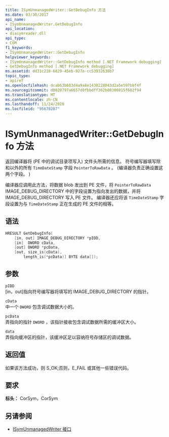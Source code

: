 ```yaml
---
title: ISymUnmanagedWriter::GetDebugInfo 方法
ms.date: 03/30/2017
api_name:
- ISymUnmanagedWriter.GetDebugInfo
api_location:
- diasymreader.dll
api_type:
- COM
f1_keywords:
- ISymUnmanagedWriter::GetDebugInfo
helpviewer_keywords:
- ISymUnmanagedWriter::GetDebugInfo method [.NET Framework debugging]
- GetDebugInfo method [.NET Framework debugging]
ms.assetid: dd31c210-6829-45eb-927e-cc53932638b7
topic_type:
- apiref
ms.openlocfilehash: dcab63b603d4a9a8e1430228043d2a5e597bbf4f
ms.sourcegitcommit: d8020797a6657d0fbbdff362b80300815f682f94
ms.translationtype: MT
ms.contentlocale: zh-CN
ms.lasthandoff: 11/24/2020
ms.locfileid: "95678287"
---
```

# <a name="isymunmanagedwritergetdebuginfo-method"></a>ISymUnmanagedWriter::GetDebugInfo 方法

返回编译器将 (PE 中的调试目录项写入) 文件头所需的信息。 符号编写器填写除和以外的所有 `TimeDateStamp` 字段 `PointerToRawData` 。  (编译器负责正确设置这两个字段。 )   
  
 编译器应调用此方法，将数据 blob 发出到 PE 文件，将 `PointerToRawData` IMAGE_DEBUG_DIRECTORY 中的字段设置为指向发出的数据，并将 IMAGE_DEBUG_DIRECTORY 写入 PE 文件。 编译器还应将该 `TimeDateStamp` 字段设置为与 `TimeDateStamp` 正在生成的 PE 文件的相等。  
  
## <a name="syntax"></a>语法  
  
```cpp  
HRESULT GetDebugInfo(  
    [in, out] IMAGE_DEBUG_DIRECTORY *pIDD,  
    [in]  DWORD cData,  
    [out] DWORD *pcData,  
    [out, size_is(cData),  
        length_is(*pcData)] BYTE data[]);  
```  
  
## <a name="parameters"></a>参数  

 `pIDD`  
 [in，out]指向符号编写器将填写的 IMAGE_DEBUG_DIRECTORY 的指针。  
  
 `cData`  
 中一个 `DWORD` 包含调试数据大小的。  
  
 `pcData`  
 弄指向的指针 `DWORD` ，该指针接收包含调试数据所需的缓冲区大小。  
  
 `data`  
 弄指向缓冲区的指针，该缓冲区足以容纳符号存储区的调试数据。  
  
## <a name="return-value"></a>返回值  

 如果该方法成功，则 S_OK;否则，E_FAIL 或其他一些错误代码。  
  
## <a name="requirements"></a>要求  

 **标头：** CorSym，CorSym  
  
## <a name="see-also"></a>另请参阅

- [ISymUnmanagedWriter 接口](isymunmanagedwriter-interface.md)
